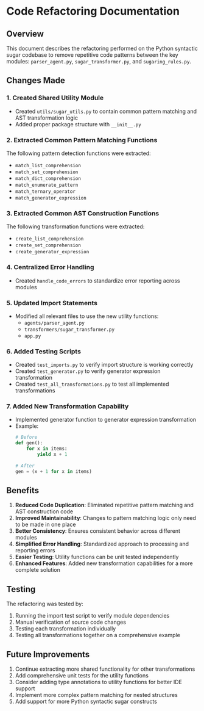 # Code Refactoring Documentation

## Overview
This document describes the refactoring performed on the Python syntactic sugar codebase to remove repetitive code patterns between the key modules: `parser_agent.py`, `sugar_transformer.py`, and `sugaring_rules.py`.

## Changes Made

### 1. Created Shared Utility Module
- Created `utils/sugar_utils.py` to contain common pattern matching and AST transformation logic
- Added proper package structure with `__init__.py`

### 2. Extracted Common Pattern Matching Functions
The following pattern detection functions were extracted:
- `match_list_comprehension`
- `match_set_comprehension` 
- `match_dict_comprehension`
- `match_enumerate_pattern`
- `match_ternary_operator`
- `match_generator_expression`

### 3. Extracted Common AST Construction Functions
The following transformation functions were extracted:
- `create_list_comprehension`
- `create_set_comprehension`
- `create_generator_expression`

### 4. Centralized Error Handling
- Created `handle_code_errors` to standardize error reporting across modules

### 5. Updated Import Statements
- Modified all relevant files to use the new utility functions:
  - `agents/parser_agent.py`
  - `transformers/sugar_transformer.py`
  - `app.py`

### 6. Added Testing Scripts
- Created `test_imports.py` to verify import structure is working correctly
- Created `test_generator.py` to verify generator expression transformation
- Created `test_all_transformations.py` to test all implemented transformations

### 7. Added New Transformation Capability
- Implemented generator function to generator expression transformation
- Example: 
  ```python
  # Before
  def gen():
      for x in items:
          yield x + 1
          
  # After
  gen = (x + 1 for x in items)
  ```

## Benefits
1. **Reduced Code Duplication**: Eliminated repetitive pattern matching and AST construction code
2. **Improved Maintainability**: Changes to pattern matching logic only need to be made in one place
3. **Better Consistency**: Ensures consistent behavior across different modules
4. **Simplified Error Handling**: Standardized approach to processing and reporting errors
5. **Easier Testing**: Utility functions can be unit tested independently
6. **Enhanced Features**: Added new transformation capabilities for a more complete solution

## Testing
The refactoring was tested by:
1. Running the import test script to verify module dependencies
2. Manual verification of source code changes
3. Testing each transformation individually
4. Testing all transformations together on a comprehensive example

## Future Improvements
1. Continue extracting more shared functionality for other transformations
2. Add comprehensive unit tests for the utility functions
3. Consider adding type annotations to utility functions for better IDE support
4. Implement more complex pattern matching for nested structures
5. Add support for more Python syntactic sugar constructs 